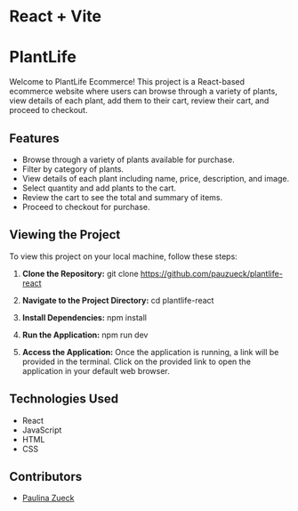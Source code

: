 # React + Vite

# PlantLife

Welcome to PlantLife Ecommerce! This project is a React-based ecommerce website where users can browse through a variety of plants, view details of each plant, add them to their cart, review their cart, and proceed to checkout.

## Features

- Browse through a variety of plants available for purchase.
- Filter by category of plants.
- View details of each plant including name, price, description, and image.
- Select quantity and add plants to the cart.
- Review the cart to see the total and summary of items.
- Proceed to checkout for purchase.

## Viewing the Project

To view this project on your local machine, follow these steps:

1. **Clone the Repository:**
git clone https://github.com/pauzueck/plantlife-react

2. **Navigate to the Project Directory:**
cd plantlife-react

3. **Install Dependencies:**
npm install

4. **Run the Application:**
npm run dev

5. **Access the Application:**
Once the application is running, a link will be provided in the terminal. Click on the provided link to open the application in your default web browser.

## Technologies Used

- React
- JavaScript
- HTML
- CSS

## Contributors

- [Paulina Zueck](https://github.com/pauzueck)
